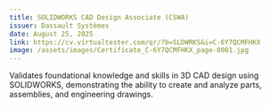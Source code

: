 ```yaml
---
title: SOLIDWORKS CAD Design Associate (CSWA)
issuer: Dassault Systèmes
date: August 25, 2025
link: https://cv.virtualtester.com/qr/?b=SLDWRKS&i=C-6Y7QCMFHKX
image: /assets/images/Certificate_C-6Y7QCMFHKX_page-0001.jpg
---
```

Validates foundational knowledge and skills in 3D CAD design using SOLIDWORKS, demonstrating the ability to create and analyze parts, assemblies, and engineering drawings.
